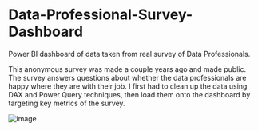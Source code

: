 # Data-Professional-Survey-Dashboard
Power BI dashboard of data taken from real survey of Data Professionals.

This anonymous survey was made a couple years ago and made public. The survey answers questions about whether the data professionals are happy where they are with their job. I first had to clean up the data using DAX and Power Query techniques, then load them onto the dashboard by targeting key metrics of the survey.

![image](https://github.com/user-attachments/assets/8605ba02-f07b-4a7f-8f48-14e992f274da)
